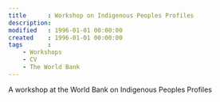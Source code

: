 ```yaml
---
title      : Workshop on Indigenous Peoples Profiles
description: 
modified   : 1996-01-01 00:00:00
created    : 1996-01-01 00:00:00
tags       :
    - Workshops
    - CV
    - The World Bank
---
```


A workshop at the World Bank on Indigenous Peoples Profiles
